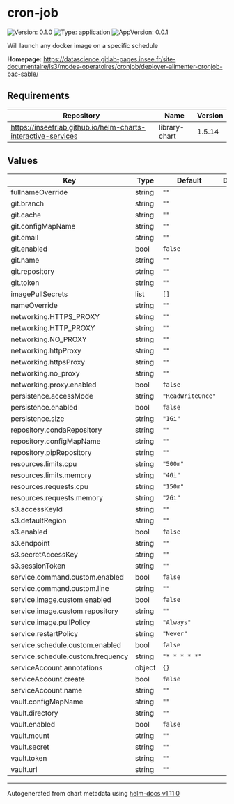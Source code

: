 # cron-job

![Version: 0.1.0](https://img.shields.io/badge/Version-0.1.0-informational?style=flat-square) ![Type: application](https://img.shields.io/badge/Type-application-informational?style=flat-square) ![AppVersion: 0.0.1](https://img.shields.io/badge/AppVersion-0.0.1-informational?style=flat-square)

Will launch any docker image on a specific schedule

**Homepage:** <https://datascience.gitlab-pages.insee.fr/site-documentaire/ls3/modes-operatoires/cronjob/deployer-alimenter-cronjob-bac-sable/>

## Requirements

| Repository | Name | Version |
|------------|------|---------|
| https://inseefrlab.github.io/helm-charts-interactive-services | library-chart | 1.5.14 |

## Values

| Key | Type | Default | Description |
|-----|------|---------|-------------|
| fullnameOverride | string | `""` |  |
| git.branch | string | `""` |  |
| git.cache | string | `""` |  |
| git.configMapName | string | `""` |  |
| git.email | string | `""` |  |
| git.enabled | bool | `false` |  |
| git.name | string | `""` |  |
| git.repository | string | `""` |  |
| git.token | string | `""` |  |
| imagePullSecrets | list | `[]` |  |
| nameOverride | string | `""` |  |
| networking.HTTPS_PROXY | string | `""` |  |
| networking.HTTP_PROXY | string | `""` |  |
| networking.NO_PROXY | string | `""` |  |
| networking.httpProxy | string | `""` |  |
| networking.httpsProxy | string | `""` |  |
| networking.no_proxy | string | `""` |  |
| networking.proxy.enabled | bool | `false` |  |
| persistence.accessMode | string | `"ReadWriteOnce"` |  |
| persistence.enabled | bool | `false` |  |
| persistence.size | string | `"1Gi"` |  |
| repository.condaRepository | string | `""` |  |
| repository.configMapName | string | `""` |  |
| repository.pipRepository | string | `""` |  |
| resources.limits.cpu | string | `"500m"` |  |
| resources.limits.memory | string | `"4Gi"` |  |
| resources.requests.cpu | string | `"150m"` |  |
| resources.requests.memory | string | `"2Gi"` |  |
| s3.accessKeyId | string | `""` |  |
| s3.defaultRegion | string | `""` |  |
| s3.enabled | bool | `false` |  |
| s3.endpoint | string | `""` |  |
| s3.secretAccessKey | string | `""` |  |
| s3.sessionToken | string | `""` |  |
| service.command.custom.enabled | bool | `false` |  |
| service.command.custom.line | string | `""` |  |
| service.image.custom.enabled | bool | `false` |  |
| service.image.custom.repository | string | `""` |  |
| service.image.pullPolicy | string | `"Always"` |  |
| service.restartPolicy | string | `"Never"` |  |
| service.schedule.custom.enabled | bool | `false` |  |
| service.schedule.custom.frequency | string | `"* * * * *"` |  |
| serviceAccount.annotations | object | `{}` |  |
| serviceAccount.create | bool | `false` |  |
| serviceAccount.name | string | `""` |  |
| vault.configMapName | string | `""` |  |
| vault.directory | string | `""` |  |
| vault.enabled | bool | `false` |  |
| vault.mount | string | `""` |  |
| vault.secret | string | `""` |  |
| vault.token | string | `""` |  |
| vault.url | string | `""` |  |

----------------------------------------------
Autogenerated from chart metadata using [helm-docs v1.11.0](https://github.com/norwoodj/helm-docs/releases/v1.11.0)
